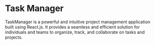 # Task Manager
 TaskManager is a powerful and intuitive project management application built using React.js. It provides a seamless and efficient solution for individuals and teams to organize, track, and collaborate on tasks and projects.

